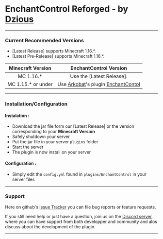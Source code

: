 # EnchantControl Reforged - by [Dzious]
___

### Current Recommended Versions
* [Latest Release] supports Minecraft 1.16.*.
* [Latest Pre-Release] supports Minecraft 1.16.*.

| Minecraft Version | EnchantControl Version |
|:----:|:----:|
| MC 1.16.* | Use the [Latest Release]. |
| MC 1.15.* or under| Use [Arkobat]'s plugin [EnchantContol] |

___

### Installation/Configuration

#### **Instalation :**
- Download the jar file form our [Latest Release] or the version corresponding to your **Minecraft Version**
- Safely shutdown your server
- Put the jar file in your server `plugins` folder
- Start the server
- The plugin is now install on your server

#### **Configuration :**
 - Simply edit the `config.yml` found in `plugins/EnchantControl` in your server files

___

### Support

Here on github's [Issue Tracker] you can file bug reports or feature requests.

If you still need help or just have a question, join us on the [Discord server], where you can have support from both developper and community and alos discuss about the  development of the plugin.

___


[Dzious]: https://github.com/Dzious

[Arkobat]: https://github.com/Arkobat
[EnchantContol]: https://www.spigotmc.org/resources/enchantcontrol-1-8-1-14-take-back-control-over-all-enchants-on-your-server.55084/_

<!-- [Latest Release] -->
<!-- [Latest Pre-Release] -->

[Issue Tracker]: https://github.com/Dzious/EnchantControl/issues
<!-- [bug reports] -->
<!-- [feature requests] -->
<!-- [general questions] -->
[Discord server]: https://discord.gg/MNAeetQV4C
